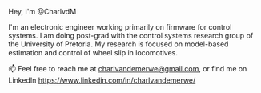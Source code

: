 Hey, I'm @CharlvdM

I'm an electronic engineer working primarily on firmware for control systems. I am doing post-grad with the control systems research group of the University of Pretoria. My research is focused on model-based estimation and control of wheel slip in locomotives.

📫 Feel free to reach me at charlvandemerwe@gmail.com, or find me on LinkedIn https://www.linkedin.com/in/charlvandemerwe/

